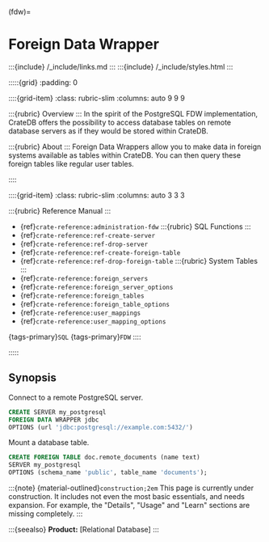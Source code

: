(fdw)=
# Foreign Data Wrapper

:::{include} /_include/links.md
:::
:::{include} /_include/styles.html
:::

:::::{grid}
:padding: 0

::::{grid-item}
:class: rubric-slim
:columns: auto 9 9 9

:::{rubric} Overview
:::
In the spirit of the PostgreSQL FDW implementation, CrateDB offers the
possibility to access database tables on remote database servers as if
they would be stored within CrateDB.

:::{rubric} About
:::
Foreign Data Wrappers allow you to make data in
foreign systems available as tables within CrateDB. You can then query
these foreign tables like regular user tables.

::::

::::{grid-item}
:class: rubric-slim
:columns: auto 3 3 3

:::{rubric} Reference Manual
:::
- {ref}`crate-reference:administration-fdw`
:::{rubric} SQL Functions
:::
- {ref}`crate-reference:ref-create-server`
- {ref}`crate-reference:ref-drop-server`
- {ref}`crate-reference:ref-create-foreign-table`
- {ref}`crate-reference:ref-drop-foreign-table`
:::{rubric} System Tables
:::
- {ref}`crate-reference:foreign_servers`
- {ref}`crate-reference:foreign_server_options`
- {ref}`crate-reference:foreign_tables`
- {ref}`crate-reference:foreign_table_options`
- {ref}`crate-reference:user_mappings`
- {ref}`crate-reference:user_mapping_options`

{tags-primary}`SQL`
{tags-primary}`FDW`
::::

:::::


## Synopsis
Connect to a remote PostgreSQL server.
```sql
CREATE SERVER my_postgresql
FOREIGN DATA WRAPPER jdbc
OPTIONS (url 'jdbc:postgresql://example.com:5432/')
```
Mount a database table.
```sql
CREATE FOREIGN TABLE doc.remote_documents (name text)
SERVER my_postgresql
OPTIONS (schema_name 'public', table_name 'documents');
```


:::{note}
{material-outlined}`construction;2em` This page is currently under construction.
It includes not even the most basic essentials, and needs expansion. For example,
the "Details", "Usage" and "Learn" sections are missing completely.
:::



:::{seealso}
**Product:**
[Relational Database]
:::
